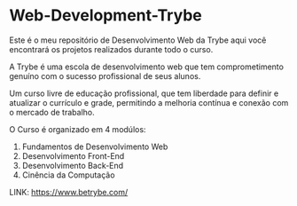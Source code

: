 # Web-Development-Trybe
Este é o meu repositório de Desenvolvimento Web da Trybe aqui você encontrará os projetos realizados durante todo o curso.

A Trybe é uma escola de desenvolvimento web que tem comprometimento genuíno com o sucesso profissional de seus alunos. 

Um curso livre de educação profissional, que tem liberdade para definir e atualizar o currículo e grade, permitindo a melhoria contínua e conexão com o mercado de trabalho.

O Curso é organizado em 4 modúlos:

01. Fundamentos de Desenvolvimento Web
02. Desenvolvimento Front-End
03. Desenvolvimento Back-End
04. Cinência da Computação

LINK: https://www.betrybe.com/